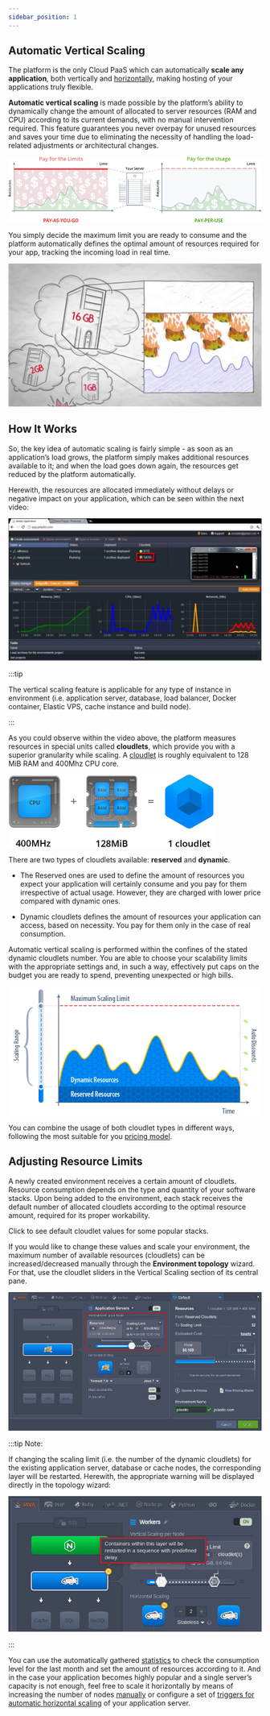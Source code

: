 ```yaml
---
sidebar_position: 1
---
```


## Automatic Vertical Scaling

The platform is the only Cloud PaaS which can automatically **scale any application**, both vertically and [horizontally](https://cloudmydc.com/), making hosting of your applications truly flexible.

**Automatic vertical scaling** is made possible by the platform’s ability to dynamically change the amount of allocated to server resources (RAM and CPU) according to its current demands, with no manual intervention required. This feature guarantees you never overpay for unused resources and saves your time due to eliminating the necessity of handling the load-related adjustments or architectural changes.

<div style={{
    display:'flex',
    justifyContent: 'center',
    margin: '0 0 1rem 0'
}}>

![Locale Dropdown](./img/AutomaticVerticalScaling/01-pay-per-use-pricing.png)

</div>

You simply decide the maximum limit you are ready to consume and the platform automatically defines the optimal amount of resources required for your app, tracking the incoming load in real time.

[![Locale Dropdown](./img/AutomaticVerticalScaling/video1.jpg)](https://youtu.be/ZtBV2NHE6QY)

## How It Works

So, the key idea of automatic scaling is fairly simple - as soon as an application’s load grows, the platform simply makes additional resources available to it; and when the load goes down again, the resources get reduced by the platform automatically.

Herewith, the resources are allocated immediately without delays or negative impact on your application, which can be seen within the next video:

[![Locale Dropdown](./img/AutomaticVerticalScaling/video2.jpg)](https://youtu.be/-E-NX9s0RiA)

:::tip

The vertical scaling feature is applicable for any type of instance in environment (i.e. application server, database, load balancer, Docker container, Elastic VPS, cache instance and build node).

:::

As you could observe within the video above, the platform measures resources in special units called **cloudlets**, which provide you with a superior granularity while scaling. A [cloudlet](https://cloudmydc.com/) is roughly equivalent to 128 MiB RAM and 400Mhz CPU core.

<div style={{
    display:'flex',
    justifyContent: 'center',
    margin: '0 0 1rem 0'
}}>

![Locale Dropdown](./img/AutomaticVerticalScaling/02-cloudlet-resources.png)

</div>

There are two types of cloudlets available: **reserved** and **dynamic**.

- The Reserved ones are used to define the amount of resources you expect your application will certainly consume and you pay for them irrespective of actual usage. However, they are charged with lower price compared with dynamic ones.

- Dynamic cloudlets defines the amount of resources your application can access, based on necessity. You pay for them only in the case of real consumption.

Automatic vertical scaling is performed within the confines of the stated dynamic cloudlets number. You are able to choose your scalability limits with the appropriate settings and, in such a way, effectively put caps on the budget you are ready to spend, preventing unexpected or high bills.

<div style={{
    display:'flex',
    justifyContent: 'center',
    margin: '0 0 1rem 0'
}}>

![Locale Dropdown](./img/AutomaticVerticalScaling/03-automatic-vertical-scaling.png)

</div>

You can combine the usage of both cloudlet types in different ways, following the most suitable for you [pricing model](https://cloudmydc.com/).

## Adjusting Resource Limits

A newly created environment receives a certain amount of cloudlets. Resource consumption depends on the type and quantity of your software stacks. Upon being added to the environment, each stack receives the default number of allocated cloudlets according to the optimal resource amount, required for its proper workability.

Click to see default cloudlet values for some popular stacks.

If you would like to change these values and scale your environment, the maximum number of available resources (cloudlets) can be increased/decreased manually through the **Environment topology** wizard. For that, use the cloudlet sliders in the Vertical Scaling section of its central pane.

<div style={{
    display:'flex',
    justifyContent: 'center',
    margin: '0 0 1rem 0'
}}>

![Locale Dropdown](./img/AutomaticVerticalScaling/04-environment-wizard.png)

</div>

:::tip Note:

If changing the scaling limit (i.e. the number of the dynamic cloudlets) for the existing application server, database or cache nodes, the corresponding layer will be restarted. Herewith, the appropriate warning will be displayed directly in the topology wizard:

<div style={{
    display:'flex',
    justifyContent: 'center',
    margin: '0 0 1rem 0'
}}>

![Locale Dropdown](./img/AutomaticVerticalScaling/05-adjust-cloudlets-restart-warning.png)

</div>

:::

You can use the automatically gathered [statistics](https://cloudmydc.com/) to check the consumption level for the last month and set the amount of resources according to it. And in the case your application becomes highly popular and a single server’s capacity is not enough, feel free to scale it horizontally by means of increasing the number of nodes [manually](https://cloudmydc.com/) or configure a set of [triggers for automatic horizontal scaling](https://cloudmydc.com/) of your application server.
